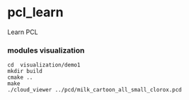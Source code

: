 # pcl_learn
Learn PCL

### modules visualization
    cd  visualization/demo1
    mkdir build
    cmake ..
    make
    ./cloud_viewer ../pcd/milk_cartoon_all_small_clorox.pcd
